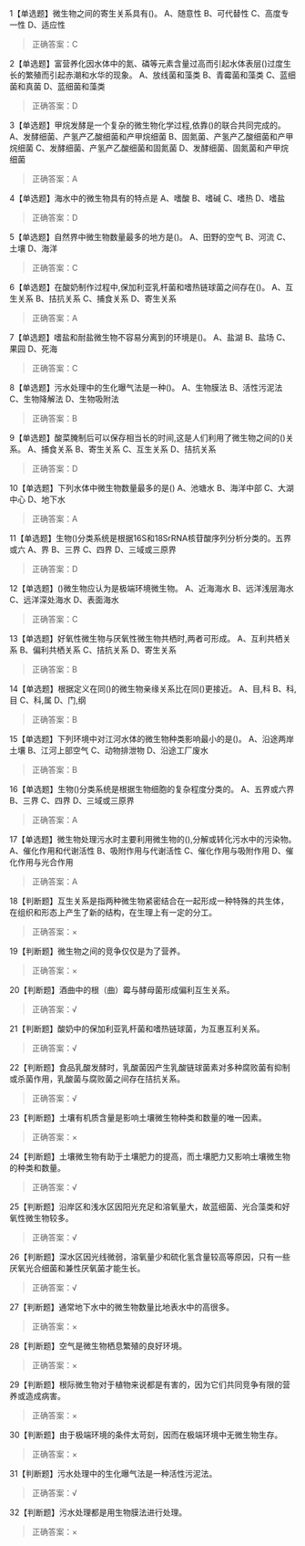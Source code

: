 1【单选题】微生物之间的寄生关系具有()。
A、随意性
B、可代替性
C、高度专一性
D、适应性
>正确答案：C

2【单选题】富营养化因水体中的氮、磷等元素含量过高而引起水体表层()过度生长的繁殖而引起赤潮和水华的现象。
A、放线菌和藻类
B、青霉菌和藻类
C、蓝细菌和真菌
D、蓝细菌和藻类
>正确答案：D

3【单选题】甲烷发酵是一个复杂的微生物化学过程,依靠()的联合共同完成的。
A、发酵细菌、产氢产乙酸细菌和产甲烷细菌
B、固氮菌、产氢产乙酸细菌和产甲烷细菌
C、发酵细菌、产氢产乙酸细菌和固氮菌
D、发酵细菌、固氮菌和产甲烷细菌
>正确答案：A

4【单选题】海水中的微生物具有的特点是
A、嗜酸
B、嗜碱
C、嗜热
D、嗜盐
>正确答案：D

5【单选题】自然界中微生物数量最多的地方是()。
A、田野的空气
B、河流
C、土壤
D、海洋
>正确答案：C

6【单选题】在酸奶制作过程中,保加利亚乳杆菌和嗜热链球菌之间存在()。
A、互生关系
B、拮抗关系
C、捕食关系
D、寄生关系
>正确答案：A

7【单选题】嗜盐和耐盐微生物不容易分离到的环境是()。
A、盐湖
B、盐场
C、果园
D、死海
>正确答案：C

8【单选题】污水处理中的生化曝气法是一种()。
A、生物膜法
B、活性污泥法
C、生物降解法
D、生物吸附法
>正确答案：B

9【单选题】酸菜腌制后可以保存相当长的时间,这是人们利用了微生物之间的()关系。
A、捕食关系
B、寄生关系
C、互生关系
D、拮抗关系
>正确答案：D

10【单选题】下列水体中微生物数量最多的是()
A、池塘水
B、海洋中部
C、大湖中心
D、地下水
>正确答案：A

11【单选题】生物()分类系统是根据16S和18SrRNA核苷酸序列分析分类的。五界或六
A、界 
B、三界 
C、四界 
D、三域或三原界 
>正确答案：D

12【单选题】()微生物应认为是极端环境微生物。
A、近海海水
B、远洋浅层海水
C、远洋深处海水
D、表面海水
>正确答案：C

13【单选题】好氧性微生物与厌氧性微生物共栖时,两者可形成。
A、互利共栖关系
B、偏利共栖关系
C、拮抗关系
D、寄生关系
>正确答案：B

14【单选题】根据定义在同()的微生物亲缘关系比在同()更接近。
A、目,科 
B、科,目 
C、科,属 
D、门,纲 
>正确答案：B

15【单选题】下列环境中对江河水体的微生物种类影响最小的是()。
A、沿途两岸土壤
B、江河上部空气
C、动物排泄物
D、沿途工厂废水
>正确答案：B

16【单选题】生物()分类系统是根据生物细胞的复杂程度分类的。
A、五界或六界 
B、三界 
C、四界 
D、三域或三原界 
>正确答案：A

17【单选题】微生物处理污水时主要利用微生物的(),分解或转化污水中的污染物。
A、催化作用和代谢活性
B、吸附作用与代谢活性
C、催化作用与吸附作用
D、催化作用与光合作用
>正确答案：A

18【判断题】互生关系是指两种微生物紧密结合在一起形成一种特殊的共生体，在组织和形态上产生了新的结构，在生理上有一定的分工。  
>正确答案：×

19【判断题】微生物之间的竞争仅仅是为了营养。  
>正确答案：×

20【判断题】酒曲中的根（曲）霉与酵母菌形成偏利互生关系。 
>正确答案：√

21【判断题】酸奶中的保加利亚乳杆菌和嗜热链球菌，为互惠互利关系。
>正确答案：√

22【判断题】食品乳酸发酵时，乳酸菌因产生乳酸链球菌素对多种腐败菌有抑制或杀菌作用，乳酸菌与腐败菌之间存在拮抗关系。
>正确答案：√

23【判断题】土壤有机质含量是影响土壤微生物种类和数量的唯一因素。
>正确答案：×

24【判断题】土壤微生物有助于土壤肥力的提高，而土壤肥力又影响土壤微生物的种类和数量。 
>正确答案：√

25【判断题】沿岸区和浅水区因阳光充足和溶氧量大，故蓝细菌、光合藻类和好氧性微生物较多。 
>正确答案：√

26【判断题】深水区因光线微弱，溶氧量少和硫化氢含量较高等原因，只有一些厌氧光合细菌和兼性厌氧菌才能生长。 
>正确答案：√

27【判断题】通常地下水中的微生物数量比地表水中的高很多。
>正确答案：×

28【判断题】空气是微生物栖息繁殖的良好环境。 
>正确答案：×

29【判断题】根际微生物对于植物来说都是有害的，因为它们共同竞争有限的营养或造成病害。
>正确答案：×

30【判断题】由于极端环境的条件太苛刻，因而在极端环境中无微生物生存。 
>正确答案：×

31【判断题】污水处理中的生化曝气法是一种活性污泥法。 
>正确答案：√

32【判断题】污水处理都是用生物膜法进行处理。 
>正确答案：×

